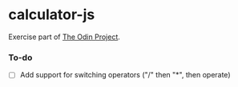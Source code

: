 # calculator-js

Exercise part of [The Odin Project](https://www.theodinproject.com/paths/foundations/courses/foundations/lessons/calculator).

### To-do
- [ ] Add support for switching operators ("/" then "*", then operate)